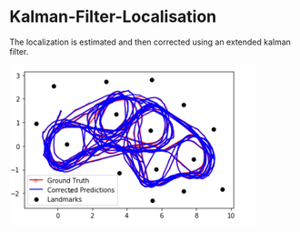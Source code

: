 # Kalman-Filter-Localisation
The localization is estimated and then corrected using an extended kalman filter.


![Results](https://github.com/amarthyasasi/Kalman-Filter-Localisation/blob/master/results.png)
